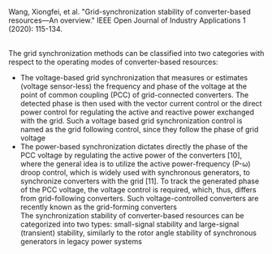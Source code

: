Wang, Xiongfei, et al. "Grid-synchronization stability of converter-based resources—An overview." IEEE Open Journal of Industry Applications 1 (2020): 115-134.

<br> The grid synchronization methods can be classified into two categories with respect to the operating modes of converter-based resources:
- The voltage-based grid synchronization that measures or estimates (voltage sensor-less) the frequency and phase of the voltage at the point of common coupling (PCC) of grid-connected converters. The detected phase is then used with the vector current control or the direct power control for regulating the active and reactive power exchanged with the grid. Such a voltage based grid synchronization control is named as the grid following control, since they follow the phase of grid voltage
- The power-based synchronization dictates directly the phase of the PCC voltage by regulating the active power of the converters [10], where the general idea is to utilize the active power-frequency (P-ω) droop control, which is widely used with synchronous generators, to synchronize converters with the grid [11]. To track the generated phase of the PCC voltage, the voltage control is required, which, thus, differs from grid-following converters. Such voltage-controlled converters are recently known as the grid-forming converters
<br> The synchronization stability of converter-based resources can be categorized into two types: small-signal stability and large-signal (transient) stability, similarly to the rotor angle stability of synchronous generators in legacy power systems
